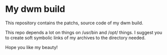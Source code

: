 # My dwm build
This repository contains the patchs, source code of my dwm build.

This repo depends a lot on things on /usr/bin and /opt/ things. I suggest you to create soft symbolic links of my archives to the directory needed.

Hope you like my beauty! [](https://github.com/renanwp2/My-dwm-build/blob/main/images/github.png)
